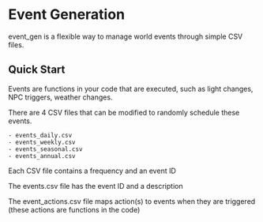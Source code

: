 # Event Generation

event_gen is a flexible way to manage world events through simple CSV files.

## Quick Start
Events are functions in your code that are executed, such as light changes, NPC triggers, weather changes.

There are 4 CSV files that can be modified to randomly schedule these events.

```
- events_daily.csv
- events_weekly.csv
- events_seasonal.csv
- events_annual.csv
```

Each CSV file contains a frequency and an event ID

The events.csv file has the event ID and a description

The event_actions.csv file maps action(s) to events when they are triggered (these actions are functions in the code)
